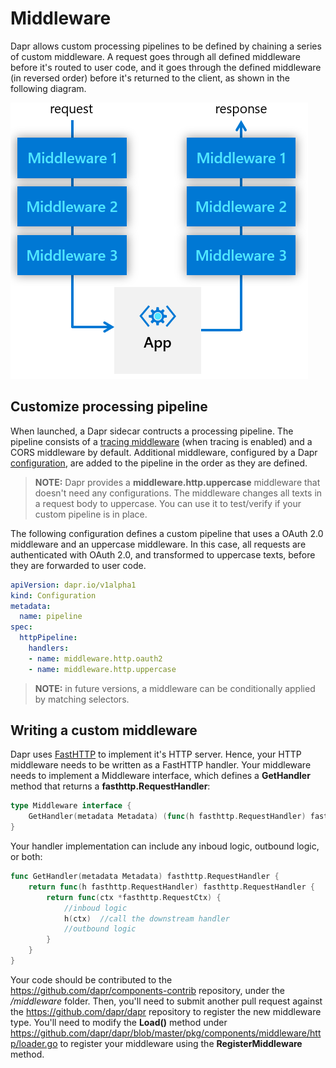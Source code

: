 # Middleware 

Dapr allows custom processing pipelines to be defined by chaining a series of custom middleware. A request goes through all defined middleware before it's routed to user code, and it goes through the defined middleware (in reversed order) before it's returned to the client, as shown in the following diagram.

![Middleware](../../images/middleware.png)

## Customize processing pipeline
When launched, a Dapr sidecar contructs a processing pipeline. The pipeline consists of a [tracing middleware](../distributed-tracing/README.md) (when tracing is enabled) and a CORS middleware by default. Additional middleware, configured by a Dapr [configuration](../configuration/README.md), are added to the pipeline in the order as they are defined.

> **NOTE:** Dapr provides a **middleware.http.uppercase** middleware that doesn't need any configurations. The middleware changes all texts in a request body to uppercase. You can use it to test/verify if your custom pipeline is in place.

The following configuration defines a custom pipeline that uses a OAuth 2.0 middleware and an uppercase middleware. In this case, all requests are authenticated with OAuth 2.0, and transformed to uppercase texts, before they are forwarded to user code.

```yaml
apiVersion: dapr.io/v1alpha1
kind: Configuration
metadata:
  name: pipeline
spec:
  httpPipeline:
    handlers:
    - name: middleware.http.oauth2
    - name: middleware.http.uppercase    
```

> **NOTE:** in future versions, a middleware can be conditionally applied by matching selectors.

## Writing a custom middleware

Dapr uses [FastHTTP](https://github.com/valyala/fasthttp) to implement it's HTTP server. Hence, your HTTP middleware needs to be written as a FastHTTP handler. Your middleware needs to implement a Middleware interface, which defines a **GetHandler** method that returns a **fasthttp.RequestHandler**:

```go
type Middleware interface {
	GetHandler(metadata Metadata) (func(h fasthttp.RequestHandler) fasthttp.RequestHandler, error)
}
```
Your handler implementation can include any inboud logic, outbound logic, or both:

```go
func GetHandler(metadata Metadata) fasthttp.RequestHandler {
	return func(h fasthttp.RequestHandler) fasthttp.RequestHandler {
		return func(ctx *fasthttp.RequestCtx) {
			//inboud logic
            h(ctx)  //call the downstream handler
            //outbound logic
		}
    }
}
```
Your code should be contributed to the https://github.com/dapr/components-contrib repository, under the */middleware* folder. Then, you'll need to submit another pull request against the https://github.com/dapr/dapr repository to register the new middleware type. You'll need to modify the **Load()** method under https://github.com/dapr/dapr/blob/master/pkg/components/middleware/http/loader.go to register your middleware using the **RegisterMiddleware** method.


